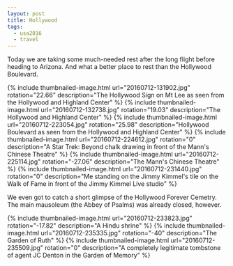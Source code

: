 ```yaml
---
layout: post
title: Hollywood
tags:
  - usa2016
  - travel
---
```


Today we are taking some much-needed rest after the long flight before heading
to Arizona. And what a better place to rest than the Hollywood Boulevard.

 {% include thumbnailed-image.html url="20160712-131902.jpg" rotation="22.66"
    description="The Hollywood Sign on Mt Lee as seen from the Hollywood and Highland Center" %}
 {% include thumbnailed-image.html url="20160712-132738.jpg" rotation="19.03"
    description="The Hollywood and Highland Center" %}
 {% include thumbnailed-image.html url="20160712-223054.jpg" rotation="25.98"
    description="Hollywood Boulevard as seen from the Hollywood and Highland Center" %}
 {% include thumbnailed-image.html url="20160712-224612.jpg" rotation="0"
    description="A Star Trek: Beyond chalk drawing in front of the Mann's Chinese Theatre" %}
 {% include thumbnailed-image.html url="20160712-225114.jpg" rotation="-27.06"
    description="The Mann's Chinese Theatre" %}
 {% include thumbnailed-image.html url="20160712-231440.jpg" rotation="0"
    description="Me standing on the Jimmy Kimmel's tile on the Walk of Fame in front of the Jimmy Kimmel Live studio" %}

We even got to catch a short glimpse of the Hollywood Forever Cemetry. The main mausoleum (the Abbey of Psalms) was already closed, however.

 {% include thumbnailed-image.html url="20160712-233823.jpg" rotation="-17.82"
    description="A Hindu shrine" %}
 {% include thumbnailed-image.html url="20160712-235335.jpg" rotation="-40"
    description="The Garden of Ruth" %}
 {% include thumbnailed-image.html url="20160712-235509.jpg" rotation="0"
    description="A completely legitimate tombstone of agent JC Denton in the Garden of Memory" %}
